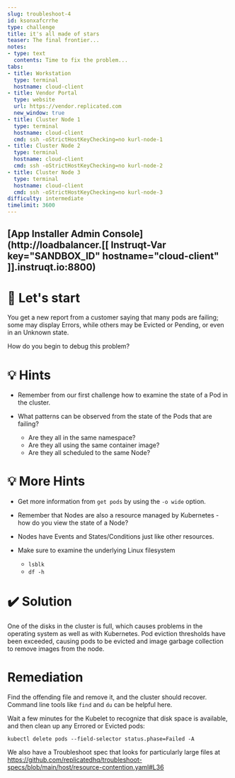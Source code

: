 ```yaml
---
slug: troubleshoot-4
id: ksonxafcrrhe
type: challenge
title: it's all made of stars
teaser: The final frontier...
notes:
- type: text
  contents: Time to fix the problem...
tabs:
- title: Workstation
  type: terminal
  hostname: cloud-client
- title: Vendor Portal
  type: website
  url: https://vendor.replicated.com
  new_window: true
- title: Cluster Node 1
  type: terminal
  hostname: cloud-client
  cmd: ssh -oStrictHostKeyChecking=no kurl-node-1
- title: Cluster Node 2
  type: terminal
  hostname: cloud-client
  cmd: ssh -oStrictHostKeyChecking=no kurl-node-2
- title: Cluster Node 3
  type: terminal
  hostname: cloud-client
  cmd: ssh -oStrictHostKeyChecking=no kurl-node-3
difficulty: intermediate
timelimit: 3600
---
```

## [App Installer Admin Console](http://loadbalancer.[[ Instruqt-Var key="SANDBOX_ID" hostname="cloud-client" ]].instruqt.io:8800)

🚀 Let's start
=================

You get a new report from a customer saying that many pods are failing; some may display Errors, while others may be Evicted or Pending, or even in an Unknown state.

How do you begin to debug this problem?

💡 Hints
=================

- Remember from our first challenge how to examine the state of a Pod in the cluster.

- What patterns can be observed from the state of the Pods that are failing?
  - Are they all in the same namespace?
  - Are they all using the same container image?
  - Are they all scheduled to the same Node?

💡 More Hints
=================

- Get more information from `get pods` by using the `-o wide` option.

- Remember that Nodes are also a resource managed by Kubernetes - how do you view the state of a Node?

- Nodes have Events and States/Conditions just like other resources.

- Make sure to examine the underlying Linux filesystem
  - `lsblk`
  - `df -h`

✔️ Solution
=================

One of the disks in the cluster is full, which causes problems in the operating system as well as with Kubernetes.  Pod eviction thresholds have been exceeded, causing pods to be evicted and image garbage collection to remove images from the node.

Remediation
=================

Find the offending file and remove it, and the cluster should recover.  Command line tools like `find` and `du` can be helpful here.

Wait a few minutes for the Kubelet to recognize that disk space is available, and then clean up any Errored or Evicted pods:

```
kubectl delete pods --field-selector status.phase=Failed -A
```

We also have a Troubleshoot spec that looks for particularly large files at https://github.com/replicatedhq/troubleshoot-specs/blob/main/host/resource-contention.yaml#L36

